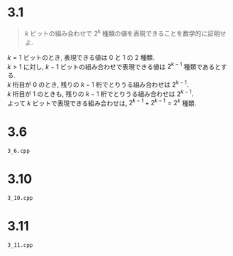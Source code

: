 # 3.1
>$k$ ビットの組み合わせで $2^k$ 種類の値を表現できることを数学的に証明せよ.

$k = 1$ ビットのとき, 表現できる値は $0$ と $1$ の $2$ 種類.  
$k > 1$ に対し, $k-1$ ビットの組み合わせで表現できる値は $2^{k-1}$ 種類であるとする.  
$k$ 桁目が $0$ のとき, 残りの $k-1$ 桁でとりうる組み合わせは $2^{k-1}$.  
$k$ 桁目が $1$ のときも, 残りの $k-1$ 桁でとりうる組み合わせは $2^{k-1}$.  
よって $k$ ビットで表現できる組み合わせは, $2^{k-1} + 2^{k-1} = 2^k$ 種類.

# 3.6
`3_6.cpp`

# 3.10
`3_10.cpp`

# 3.11
`3_11.cpp`
